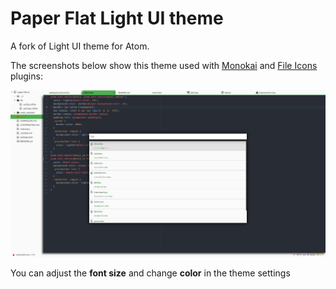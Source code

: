 # Paper Flat Light UI theme

A fork of Light UI theme for Atom.

The screenshots below show this theme used with [Monokai](https://atom.io/themes/monokai) and [File Icons](https://atom.io/packages/file-icons) plugins:

![screenshot](https://raw.githubusercontent.com/plrenaudin/paper-flat-ui/master/public/screen.png)

You can adjust the **font size** and change **color** in the theme settings
